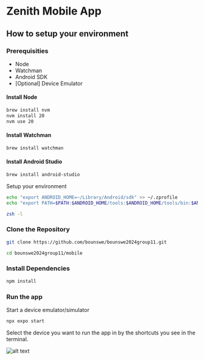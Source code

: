 # Zenith Mobile App

## How to setup your environment

### Prerequisities
- Node
- Watchman
- Android SDK
- [Optional] Device Emulator

#### Install Node
```bash
brew install nvm
nvm install 20
nvm use 20
```

#### Install Watchman
```bash
brew install watchman
```

#### Install Android Studio
```bash
brew install android-studio
```

Setup your environment
```bash
echo "export ANDROID_HOME=~/Library/Android/sdk" >> ~/.zprofile
echo "export PATH=$PATH:$ANDROID_HOME/tools:$ANDROID_HOME/tools/bin:$ANDROID_HOME/platform-tools" >> ~/.zshrc

zsh -l
```
### Clone the Repository
```bash
git clone https://github.com/bounswe/bounswe2024group11.git

cd bounswe2024group11/mobile
```

### Install Dependencies
```bash
npm install
```


### Run the app
Start a device emulator/simulator

```bash
npx expo start
```

Select the device you want to run the app in by the shortcuts you see in the terminal.

![alt text](image.png)
